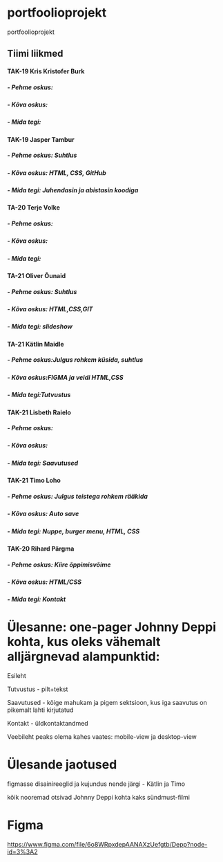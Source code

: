 # portfoolioprojekt
portfoolioprojekt

Tiimi liikmed
-------------
#### TAK-19 Kris Kristofer Burk
##### - Pehme oskus:
##### - Kõva oskus:
##### - Mida tegi:

#### TAK-19 Jasper Tambur
##### - Pehme oskus: Suhtlus
##### - Kõva oskus: HTML, CSS, GitHub
##### - Mida tegi: Juhendasin ja abistasin koodiga

#### TA-20 Terje Volke
##### - Pehme oskus:
##### - Kõva oskus:
##### - Mida tegi:

#### TA-21 Oliver Õunaid
##### - Pehme oskus: Suhtlus
##### - Kõva oskus: HTML,CSS,GIT
##### - Mida tegi: slideshow

#### TA-21 Kätlin Maidle
##### - Pehme oskus:Julgus rohkem küsida, suhtlus
##### - Kõva oskus:FIGMA ja veidi HTML,CSS
##### - Mida tegi:Tutvustus

#### TAK-21 Lisbeth Raielo
##### - Pehme oskus:
##### - Kõva oskus:
##### - Mida tegi: Saavutused

#### TAK-21 Timo Loho
##### - Pehme oskus: Julgus teistega rohkem rääkida
##### - Kõva oskus: Auto save
##### - Mida tegi: Nuppe, burger menu, HTML, CSS

#### TAK-20 Rihard Pärgma
##### - Pehme oskus: Kiire õppimisvõime
##### - Kõva oskus: HTML/CSS
##### - Mida tegi: Kontakt

# Ülesanne: one-pager Johnny Deppi kohta, kus oleks vähemalt alljärgnevad alampunktid:
Esileht

Tutvustus - pilt+tekst

Saavutused - kõige mahukam ja pigem sektsioon, kus iga saavutus on pikemalt lahti kirjutatud

Kontakt - üldkontaktandmed

Veebileht peaks olema kahes vaates: mobile-view ja desktop-view

# Ülesande jaotused
figmasse disainireeglid ja kujundus nende järgi - Kätlin ja Timo

kõik nooremad otsivad Johnny Deppi kohta kaks sündmust-filmi

# Figma
https://www.figma.com/file/6o8WRpxdepAANAXzUefgtb/Depp?node-id=3%3A2
